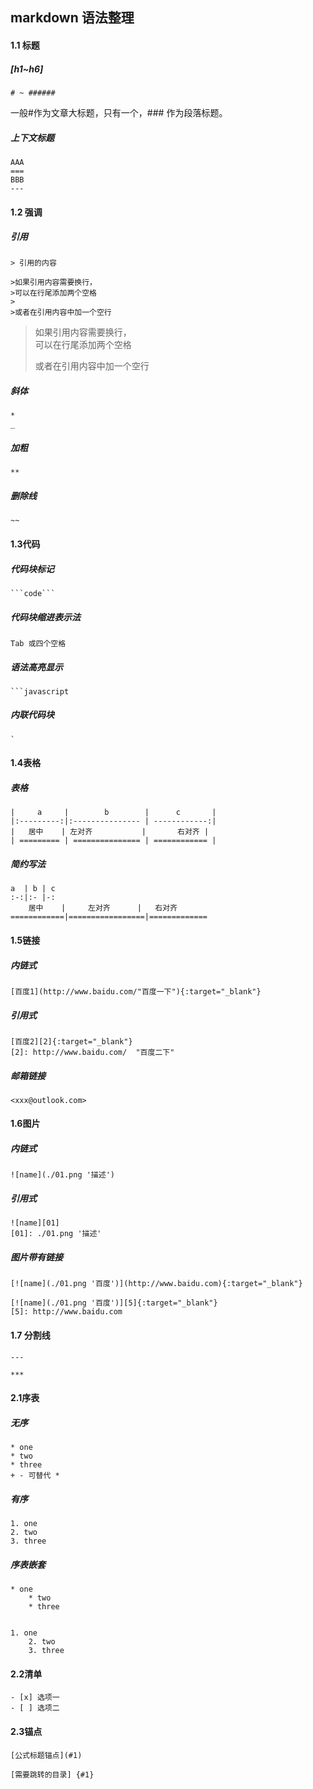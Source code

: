 ## markdown 语法整理

#### 1.1 标题

##### [h1~h6]
```
# ~ ######
```
一般#作为文章大标题，只有一个，### 作为段落标题。

##### 上下文标题
```
AAA
===
BBB
---
```

#### 1.2 强调
##### 引用
```
> 引用的内容
```

```
>如果引用内容需要换行，  
>可以在行尾添加两个空格
>
>或者在引用内容中加一个空行
```
>如果引用内容需要换行，  
>可以在行尾添加两个空格
>
>或者在引用内容中加一个空行

##### 斜体
```
*
_
```

##### 加粗
```
**
```

##### 删除线
```
~~
```

#### 1.3代码

##### 代码块标记
```
```code```
```

##### 代码块缩进表示法

```
Tab 或四个空格
```

##### 语法高亮显示

```
```javascript
```

##### 内联代码块
```
` 
```

#### 1.4表格

##### 表格
```
|     a     |        b        |      c       |
|:---------:|:--------------- | ------------:|
|   居中    | 左对齐           |       右对齐 |
| ========= | =============== | ============ |
```
##### 简约写法
```
a  | b | c  
:-:|:- |-:
    居中    |     左对齐      |   右对齐    
============|=================|=============
```

#### 1.5链接

##### 内链式
```
[百度1](http://www.baidu.com/"百度一下"){:target="_blank"} 
```

##### 引用式
```
[百度2][2]{:target="_blank"}
[2]: http://www.baidu.com/  "百度二下"
```

##### 邮箱链接
```
<xxx@outlook.com>
```

#### 1.6图片

##### 内链式
```
![name](./01.png '描述')
```

##### 引用式
```
![name][01]
[01]: ./01.png '描述'
```

##### 图片带有链接
```
[![name](./01.png '百度')](http://www.baidu.com){:target="_blank"}   

[![name](./01.png '百度')][5]{:target="_blank"} 
[5]: http://www.baidu.com
```

#### 1.7 分割线
```
---

***
```

#### 2.1序表

##### 无序
```
* one
* two
* three
+ - 可替代 *
```

##### 有序
```
1. one
2. two
3. three
```

##### 序表嵌套
```
* one
    * two
    * three


1. one
    2. two
    3. three
```

#### 2.2清单
```
- [x] 选项一 
- [ ] 选项二
```

#### 2.3锚点
```
[公式标题锚点](#1)

[需要跳转的目录] {#1}
```